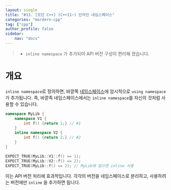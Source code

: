 ```yaml
---
layout: single
title: "#13. [모던 C++] (C++11~) 인라인 네임스페이스"
categories: "mordern-cpp"
tag: ["cpp"]
author_profile: false
sidebar: 
    nav: "docs"
---
```


> * `inline namespace` 가 추가되어 API 버전 구성이 편리해 졌습니다.

# 개요

`inline namespace`로 정의하면, 바깥쪽 [네임스페이스](https://tango1202.github.io/classic-cpp-guide/classic-cpp-guide-namespace/)에 암시적으로 `using namespace`가 추가됩니다. 즉, 바깥족 네임스페이스에서는 `inline namespace`를 자신의 것처럼 사용할 수 있습니다.  

```cpp
namespace MyLib {
    namespace V1 {
        int f() {return 1;} // #1
    }
    inline namespace V2 {
        int f() {return 2;} // #2
    }
}

EXPECT_TRUE(MyLib::V1::f() == 1);
EXPECT_TRUE(MyLib::V2::f() == 2);
EXPECT_TRUE(MyLib::f() == 2); // MyLib에 없으면 inline 사용
```

이는 API 버전 처리에 효과적입니다. 각각의 버전을 네임스페이스로 분리하고, 사용하려는 버전에만 `inline` 을 추가하면 됩니다.